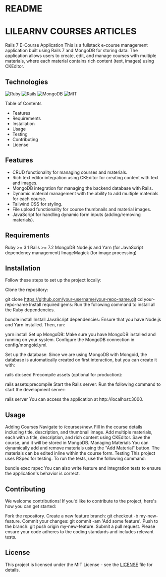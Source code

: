 # README

# LILEARNV COURSES ARTICLES

Rails 7 E-Course Application
This is a fullstack e-course management application built using Rails 7 and MongoDB for storing data. The application allows users to create, edit, and manage courses with multiple materials, where each material contains rich content (text, images) using CKEditor.

## Technologies

![Ruby](https://img.shields.io/badge/ruby-d21203.svg?style=for-the-badge&logo=ruby&logoColor=white)
![Rails](https://img.shields.io/badge/ruby%20on%20RAILS-d21203.svg?style=for-the-badge&logo=ruby-on-rails&logoColor=white)
![MongoDB](https://img.shields.io/badge/MongoID-%234ea94b.svg?style=for-the-badge&logo=mongodb&logoColor=white) 
![MIT](https://img.shields.io/badge/MIT-%234ea94b.svg?style=for-the-badge) 

Table of Contents

- Features
- Requirements
- Installation
- Usage
- Testing
- Contributing
- License

## Features

- CRUD functionality for managing courses and materials.
- Rich text editor integration using CKEditor for creating content with text and images.
- MongoDB integration for managing the backend database with Rails.
- Dynamic material management with the ability to add multiple materials for each course.
- Tailwind CSS for styling.
- File upload functionality for course thumbnails and material images.
- JavaScript for handling dynamic form inputs (adding/removing materials).

## Requirements

Ruby >= 3.1
Rails >= 7.2
MongoDB
Node.js and Yarn (for JavaScript dependency management)
ImageMagick (for image processing)

## Installation

Follow these steps to set up the project locally:

Clone the repository:

git clone https://github.com/your-username/your-repo-name.git
cd your-repo-name
Install required gems: Run the following command to install all the Ruby dependencies.

bundle install
Install JavaScript dependencies: Ensure that you have Node.js and Yarn installed. Then, run:

yarn install
Set up MongoDB: Make sure you have MongoDB installed and running on your system. Configure the MongoDB connection in config/mongoid.yml.

Set up the database: Since we are using MongoDB with Mongoid, the database is automatically created on first interaction, but you can create it with:

rails db:seed
Precompile assets (optional for production):

rails assets:precompile
Start the Rails server: Run the following command to start the development server:

rails server
You can access the application at http://localhost:3000.

## Usage

Adding Courses
Navigate to /courses/new.
Fill in the course details including title, description, and thumbnail image.
Add multiple materials, each with a title, description, and rich content using CKEditor.
Save the course, and it will be stored in MongoDB.
Managing Materials
You can dynamically add and remove materials using the "Add Material" button. The materials can be edited inline within the course form.
Testing
This project uses RSpec for testing. To run the tests, use the following command:

bundle exec rspec
You can also write feature and integration tests to ensure the application's behavior is correct.

## Contributing

We welcome contributions! If you'd like to contribute to the project, here's how you can get started:

Fork the repository.
Create a new feature branch: git checkout -b my-new-feature.
Commit your changes: git commit -am 'Add some feature'.
Push to the branch: git push origin my-new-feature.
Submit a pull request.
Please ensure your code adheres to the coding standards and includes relevant tests.

## License

This project is licensed under the MIT License - see the [LICENSE](LICENSE) file for details.
